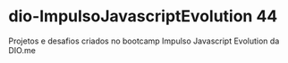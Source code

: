 # dio-ImpulsoJavascriptEvolution 44
Projetos e desafios criados no bootcamp Impulso Javascript Evolution da DIO.me
